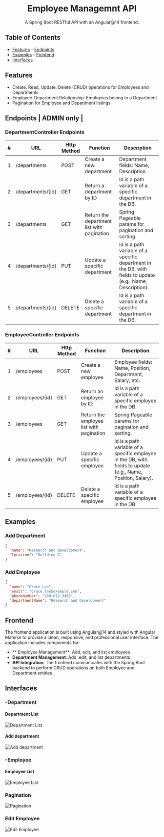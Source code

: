 <h1 align="center">Employee Managemnt API</h1>

<p align="center">A Spring Boot RESTful API with an Angular@14 frontend.</p>

## Table of Contents
- [Features](#features) - [Endpoints](#endpoints)
- [Examples](#examples) - [Frontend](#frontend)
- [Interfaces](#interfaces)

## Features
- Create, Read, Update, Delete (CRUD) operations for Employees and Departments
- Employee-Department Relationship: Employees belong to a Department
- Pagination for Employee and Department listings 

## Endpoints                                                                                                                           | ADMIN only                       |
### DepartmentController Endpoints

| #   | URL                             | Http Method | Function                        | Description                                                                                                 |
|-----|---------------------------------|-------------|---------------------------------|-------------------------------------------------------------------------------------------------------------|
| 1   | /departments                    | POST        | Create a new department         | Department fields: Name, Description.                                                                        |
| 2   | /departments/{id}               | GET         | Return a department by ID       | Id is a path variable of a specific department in the DB.                                                     |
| 3   | /departments                    | GET         | Return the department list with pagination | Spring Pageable params for pagination and sorting.                                                           |
| 4   | /departments/{id}               | PUT         | Update a specific department    | Id is a path variable of a specific department in the DB, with fields to update (e.g., Name, Description).    |
| 5   | /departments/{id}               | DELETE      | Delete a specific department    | Id is a path variable of a specific department in the DB.                                                     |

### EmployeeController Endpoints

| #   | URL                             | Http Method | Function                        | Description                                                                                                 |
|-----|---------------------------------|-------------|---------------------------------|-------------------------------------------------------------------------------------------------------------|
| 1   | /employees                      | POST        | Create a new employee           | Employee fields: Name, Position, Department, Salary, etc.                                                     |
| 2   | /employees/{id}                 | GET         | Return an employee by ID        | Id is a path variable of a specific employee in the DB.                                                      |
| 3   | /employees                      | GET         | Return the employee list with pagination | Spring Pageable params for pagination and sorting.                                                           |
| 4   | /employees/{id}                 | PUT         | Update a specific employee      | Id is a path variable of a specific employee in the DB, with fields to update (e.g., Name, Position, Salary). |
| 5   | /employees/{id}                 | DELETE      | Delete a specific employee      | Id is a path variable of a specific employee in the DB.                                                      |


## Examples

### Add Department
```json
{
  "name": "Research and Development",
  "location": "Building G"
}
```

### Add Employee
```json
{
  "name": "Grace Lee",
  "email": "grace.lee@example.com",
  "phoneNumber": "789-012-3456",
  "departmentName": "Research and Development"
}
```

## Frontend
The frontend application is built using Angular@14 and styled with Angular Material to provide a clean, responsive, and professional user interface. The application includes components for:

- ** Employee Management**: Add, edit, and list employees
-  **Department Management**: Add, edit, and list departments
-  **API Integration**: The frontend communicates with the Spring Boot backend to perform CRUD operations on both Employee and Department entities

## Interfaces

### -Department
#### Department List
![Department List](screenshots/List-article-1.png)

#### Add department
![Add department](screenshots/Creat-article.png)


### -Employee
#### Employee List
![Employee List](screenshots/Article-detail-admin-1.png)

### Pagination
![Pagination](screenshots/Article-detail-admin-1.png)

### Edit Employee
![Edit Employee](screenshots/Article-detail-admin-1.png)


